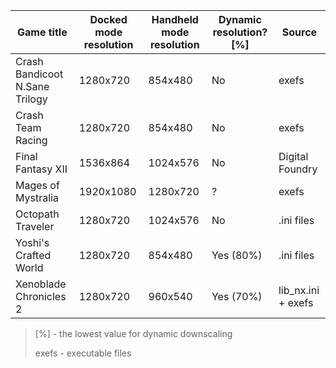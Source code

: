 | Game title | Docked mode resolution | Handheld mode resolution | Dynamic resolution? [%] | Source |
| --- | --- | --- | --- | --- |
| Crash Bandicoot N.Sane Trilogy | 1280x720 | 854x480 | No | exefs |
| Crash Team Racing | 1280x720 | 854x480 | No | exefs |
| Final Fantasy XII | 1536x864 | 1024x576 | No | Digital Foundry |
| Mages of Mystralia | 1920x1080 | 1280x720 | ? | exefs |
| Octopath Traveler | 1280x720 | 1024x576 | No | .ini files |
| Yoshi's Crafted World | 1280x720 | 854x480 | Yes (80%) | .ini files |
| Xenoblade Chronicles 2 | 1280x720 | 960x540 | Yes (70%) | lib_nx.ini + exefs |

>[%] - the lowest value for dynamic downscaling
>
>exefs - executable files
